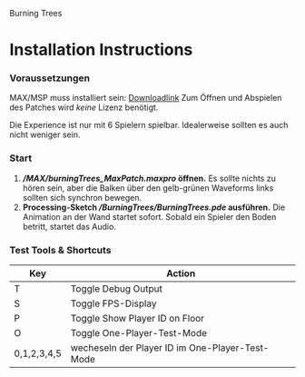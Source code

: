 Burning Trees

# Installation Instructions

### Voraussetzungen

MAX/MSP muss installiert sein: [Downloadlink](https://cycling74.com/downloads)
Zum Öffnen und Abspielen des Patches wird *keine* Lizenz benötigt.

Die Experience ist nur mit 6 Spielern spielbar. Idealerweise sollten es auch nicht weniger sein.



### Start

1. ***/MAX/burningTrees_MaxPatch.maxpro* öffnen.** 
   Es sollte nichts zu hören sein, aber die Balken über den gelb-grünen Waveforms links sollten sich synchron bewegen.
2. **Processing-Sketch */BurningTrees/BurningTrees.pde* ausführen.**
   Die Animation an der Wand startet sofort. Sobald ein Spieler den Boden betritt, startet das Audio.



### Test Tools & Shortcuts

| Key         | Action                                          |
| ----------- | ----------------------------------------------- |
| T           | Toggle Debug Output                             |
| S           | Toggle FPS-Display                              |
| P           | Toggle Show Player ID on Floor                  |
| O           | Toggle One-Player-Test-Mode                     |
| 0,1,2,3,4,5 | wecheseln der Player ID im One-Player-Test-Mode |







